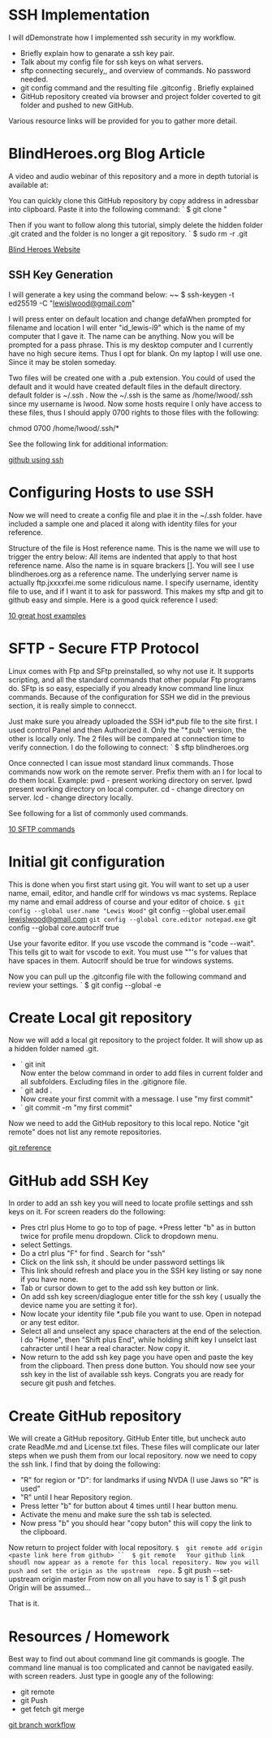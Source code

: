# SSH Implementation 

I will
dDemonstrate how I implemented ssh security in my workflow. 

+ Briefly explain how to genarate a ssh key pair.
+ Talk about my config file for ssh keys on what servers.
+ sftp connecting securely,, and overview of commands. No password needed.
+ git config command and the resulting file .gitconfig . Briefly explained
+ GitHub repository created via browser and project folder coverted to git folder and pushed to new GitHub.

Various resource links will be provided for you to gather more detail.

# BlindHeroes.org Blog Article
  A video and audio webinar of this repository and a more in depth tutorial is available at:

You can quickly clone this GitHub repository by copy address in adressbar into clipboard. Paste it into the following command:
` $ git clone <pasteGitHub Repository Here>"

Then if you want to follow along this tutorial, simply delete the hidden folder .git crated and the folder is no longer a git repository.
` $ sudo rm -r .git

[Blind Heroes Website](http://blindheroes.org)

## SSH Key Generation

I will generate a key using the command below:
~~ $ ssh-keygen -t ed25519 -C "lewislwood@gmail.com" 

I will press enter on default location and change defaWhen prompted for filename and location I will enter "id_lewis-i9" which is the name of my computer that I gave it. The name can be anything.
 Now you will be prompted for a pass phrase. This is my desktop computer and I currently have no high secure items. Thus I opt for blank. On my laptop I will use one. Since it may be stolen someday.

 Two files will be created one with a .pub extension.
You could of used the default and it would have created default files in the default directory.
  default folder is ~/.ssh .  Now the ~/.ssh is the same as /home/lwood/.ssh since my username is lwood.
Now some hosts require I only have access to these files, thus I should apply 0700 rights to those files with the following:

chmod 0700 /home/lwood/.ssh/*


See the following link for additional information:

[github using ssh](https://docs.github.com/en/authentication/connecting-to-github-with-ssh)

# Configuring Hosts to use SSH


Now we will need to create a config file and plae it in the ~/.ssh folder.   have included a sample one and placed it along with identity files for your reference.


 Structure of the file is Host reference name.  This is the name we will use to trigger the entry below: All items are indented that apply to that host reference name. Also the name is in square brackers [].
You will see I use blindheroes.org as a reference name. The underlying  server name is actually ftp.jxxxxfei.me some ridiculous name. I specify username, identity file to use, and if I want it to ask for password.
  This makes my sftp and git to github easy and simple.
Here is a good quick reference I used:

[10 great host examples](https://gist.github.com/vrillusions/9538779)

# SFTP - Secure FTP Protocol

 Linux comes with Ftp and SFtp preinstalled, so why not use it. It supports scripting, and all the standard commands that other popular Ftp programs do. SFtp is so easy, especially if you already know command line linux commands.
 Because of the configuration for SSH we did in the previous section, it is really simple to connecct. 

 Just make sure you already uploaded the SSH id*.pub file to the site first. I used control Panel and then Authorized it. Only the "*.pub" version, the other is locally only. The 2 files will be compared at connection time to verify connection.
I do the following to connect:
` $ sftp blindheroes.org

Once connected I can issue most standard linux commands. Those commands now work on the remote server. Prefix them with an l for local to do them local.
Example: pwd - present working directory on server.  lpwd  present working directory on local computer.
 cd - change directory on server.  lcd - change directory locally.

See following for a list of commonly used commands.

[10 SFTP commands](https://www.tecmint.com/sftp-command-examples/)

# Initial git configuration

This is done when you first start using git. You will want to set up a user name, email, editor, and handle crlf for windows vs mac systems.
Replace my name and email address of course and your editor of choice.
` $ git config --global user.name "Lewis Wood"
` git config --global user.email lewislwood@gmail.com
` git config --global core.editor notepad.exe
` git config --global core.autocrlf true

Use your favorite editor. If you use vscode the command is "code --wait". This tells git to wait for vscode to exit. You must use ""'s for values that have spaces in them. Autocrlf should be true for windows systems.

Now you can pull up the .gitconfig file with the following command and review your settings.
` $ git config --global -e

# Create Local git repository

Now we will add a local git repository to the project folder. It will show up as a hidden folder named .git.

+ ` git init  
  Now enter the below command in order to add files in current folder and all subfolders. Excluding files in the .gitignore file.
+ ` git add .  
   Now create your first commit with a message. I use "my first commit"  
+ ` git commit -m "my first commit" 

Now we need to add the GitHub repository to this local repo.  Notice "git remote" does not list any remote repositories.

[git reference](https://git-scm.com/docs)

# GitHub add SSH Key

In order to add an ssh key you will need to locate profile settings and ssh keys on it. For screen readers do the following:
+ Pres ctrl plus Home to go to top of page.
+Press letter "b" as in button twice for profile menu dropdown. Click to dropdown menu.
+ select Settings.
+ Do a ctrl plus "F" for find .  Search for "ssh"  
+ Click on the link ssh, it should be under password settings lik
+ This link should refresh and place you in the SSH key listing or say none if you have none.
+ Tab or cursor down to get to the add ssh key button or link.
+ On add ssh key screen/diaglogue enter title for the ssh key ( usually the device name you are setting it for).
+ Now locate your identity file *.pub file you want to use. Open in notepad or any test editor.
+ Select all and unselect any space characters at the end of the selection. I do "Home", then "Shift plus End", while holding shift key I unselct last cahracter until I hear a real character.  Now copy it.
+ Now return to the add ssh key page you have open and paste the key from the clipboard. Then press done button.
You should now see your ssh key in the list of available ssh keys. Congrats you are ready for secure git push and fetches.


# Create GitHub repository

We will create a GitHub repository. GitHub 
Enter title, but uncheck auto crate ReadMe.md and License.txt files. These files will complicate our later steps when we push them from our local repository.
now we need to copy the ssh link.  I find that by doing the following:
+  "R" for region or "D": for landmarks if using NVDA (I use Jaws so "R" is used"
+ "R" until I hear Repository region. 
+ Press letter "b" for button about 4 times until I hear button menu.
+ Activate the menu and make sure the ssh tab is selected. 
+ Now press "b" you should hear "copy buton" this will copy the link to the clipboard.

 Now return to project folder with local repository.
` $  git remote add origin <paste link here from github>
``  $ git remote  
Your github link shoudl now appear as a remote for this local repository.
Now you will push and set the origin as the upstream  repo.
` $ git push --set-upstream origin master
From now on all you have to say is 
1` $ git push
Origin will be assumed...

That is it.

# Resources / Homework

Best way to find out about command line git commands is google. The command line manual is too complicated and cannot be navigated easily. with screen readers.
 Just type in google any of the following:
+ git remote
+ git Push
+ get fetch
git merge

[git branch workflow](https://git-scm.com/book/en/v2/Git-Branching-Branching-Workflows)





